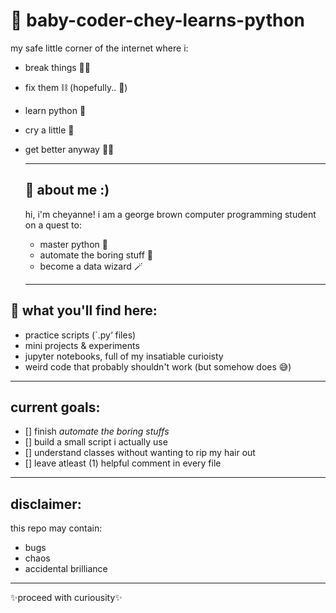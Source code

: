 # 🐍 baby-coder-chey-learns-python
my safe little corner of the internet where i:
- break things ⛓️‍💥
- fix them ⛓️ (hopefully.. 🥲)
- learn python 🐍
- cry a little 🥹
- get better anyway 👍🏼

  - - -

  ## 🌺 about me :)
  hi, i'm cheyanne! i am a george brown computer programming student on a quest to:
  - master python 🐍
  - automate the boring stuff 🥱
  - become a data wizard 🪄

  - - -

## 👀 what you'll find here: 
- practice scripts (`.py‘ files)
- mini projects & experiments
- jupyter notebooks, full of my insatiable curioisty 
- weird code that probably shouldn't work (but somehow does 😅)

- - - 

## current goals: 
- [] finish *automate the boring stuffs*
- [] build a small script i actually use
- [] understand classes without wanting to rip my hair out 
- [] leave atleast (1) helpful comment in every file 

- - -

## disclaimer: 
this repo may contain: 
- bugs
- chaos
- accidental brilliance

- - -

✨proceed with curiousity✨

  
